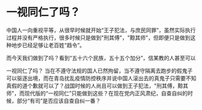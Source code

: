 # 一视同仁了吗？


中国人一向重视平等，从很早时候就开始“王子犯法，与庶民同罪”，虽然实际执行过程并没有严格执行，很多时候只是做到"刑其傅"，"黥其师"，但即便只是做到这种地步已经足够让老百姓“趋令”。

而今天我们做到了吗？看到“五十六个民族，五十五个加分”，信某教的人甚至可以




一视同仁了吗？ 当在不遵守法规的国人已然拘留，当不遵守隔离去跑步的假鬼子可以驱逐出境，而在青岛扰乱疫情防控秩序并说中国人滚出去的真鬼子只需要不知真假的道个歉就可以了？战国时候的人尚且可以做到王子犯法，"刑其傅，黥其师"，而现代版的“一视同仁”只能做到这些？在现在党内正风肃纪，自查自纠的时候，部分“有司”是否应该自查自纠一番？